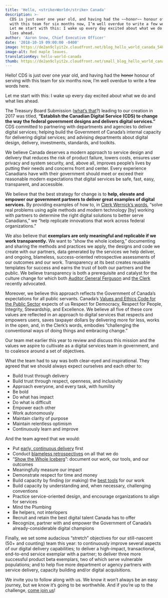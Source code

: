 ```yaml
---
title: 'Hello, <strike>World</strike> Canada'
description: >-
  CDS is just over one year old, and having had the ~~honor~~ honour of serving
  with this team for six months now, I’m well overdue to write a few words here.
  Let me start with this: I wake up every day excited about what we do and what
  lies ahead.
author: 'Aaron Snow, Chief Executive Officer'
date: '2018-10-19 09:00:00 -0400'
image: https://de2an9clyit2x.cloudfront.net/blog_hello_world_canada_548cf9565c.jpg
image-alt: Red maple leaves.
translationKey: hello-world-canada
thumb: https://de2an9clyit2x.cloudfront.net/small_blog_hello_world_canada_548cf9565c.jpg
---
```


Hello! CDS is just over one year old, and having had the ~~honor~~ honour of serving with this team for six months now, I’m well overdue to write a few words here.

Let me start with this: I wake up every day excited about what we do and what lies ahead.

The Treasury Board Submission ([what’s that](https://www.canada.ca/en/treasury-board-secretariat/services/treasury-board-submissions.html)?) leading to our creation in 2017 was titled, **“Establish the Canadian Digital Service (CDS) to change the way the federal government designs and delivers digital services.”** CDS committed to partnering with departments and agencies to deliver digital services; helping build the Government of Canada’s internal capacity for delivering digital services; and advising departments about digital design, delivery, investments, standards, and toolkits.

We believe Canada deserves a modern approach to service design and delivery that reduces the risk of product failure, lowers costs, ensures user privacy and system security, and, above all, improves people’s lives by putting their needs and concerns front and center. Every experience Canadians have with their government should meet or exceed their reasonable modern expectations that digital services be safe, fast, easy, transparent, and accessible.

We believe that the best strategy for change is to **help, elevate and empower our government partners to deliver great examples of digital services.** By providing examples of how to, in [Clerk Wernick’s words](https://www.canada.ca/en/privy-council/corporate/clerk/publications/twenty-fifth-annual-report-prime-minister-public-service/proudly-serving.html#III), “solve real problems using agile methods and modern technology [by] working with partners to determine the right digital solutions to better serve Canadians,” we “help replicate innovations that work across federal organizations.”

We also believe that **exemplars are only meaningful and replicable if we work transparently.** We want to “show the whole iceberg,” documenting and sharing the methods and practices we apply, the designs and code we create with our partners, data generated by the services we help deliver, and ongoing, blameless, success-oriented retrospective assessments of our outcomes and our work. Transparency at its best creates reusable templates for success and earns the trust of both our partners and the public. We believe transparency is both a prerequisite and catalyst for the culture change for which both [Auditor General Ferguson](http://www.oag-bvg.gc.ca/internet/English/parl_oag_201805_00_e_43032.html) and [the Clerk](https://ottawacitizen.com/news/local-news/top-bureaucrat-rejects-auditor-generals-opinion-piece-broken-government-culture) recently advocated.

Moreover, we believe this approach reflects the Government of Canada’s expectations for all public servants. Canada’s [Values and Ethics Code for the Public Sector](https://www.tbs-sct.gc.ca/pol/doc-eng.aspx?id=25049) expects of us Respect for Democracy, Respect for People, Integrity, Stewardship, and Excellence. We believe all five of these core values are reflected in an approach to digital services that respects and empowers users, saves taxpayer dollars by delivering more for less, works in the open, and, in the Clerk’s words, embodies “challenging the conventional ways of doing things and embracing change.”

Our team met earlier this year to review and discuss this mission and the values we aspire to cultivate as a digital services team in government, and to coalesce around a set of objectives.

What the team had to say was both clear-eyed and inspirational. They agreed that we should always expect ourselves and each other to:

* Build trust through delivery
* Build trust through respect, openness, and inclusivity
* Approach everyone, and every task, with humility
* Be bold
* Do what has impact
* Do what is difficult
* Empower each other
* Work autonomously
* Maintain clarity of purpose
* Maintain relentless optimism
* Continuously learn and improve

And the team agreed that we would:

* Put [early, continuous delivery](http://agilemanifesto.org/principles.html) first
* Conduct [blameless retrospectives](https://codeascraft.com/2012/05/22/blameless-postmortems/) on all that we do
* “[Show the Whole Iceberg](https://digital.canada.ca/2018/07/31/showing-the-whole-iceberg/)”: document our work, our tools, and our outcomes
* Meaningfully measure our impact
* Demonstrate respect for time and money
* Build capacity by finding (or making) the [best tools](https://digital.canada.ca/2018/06/27/tools-to-do-good-work/) for our work
* Build capacity by understanding and, when necessary, challenging conventions
* Practice service-oriented design, and encourage organizations to align for services
* Mind the Plumbing
* Be helpers, not interlopers
* Recruit and retain the best digital talent Canada has to offer
* Recognize, partner with and empower the Government of Canada’s already-considerable digital champions

Finally, we set some audacious “stretch” objectives for our still-nascent (50+ and counting) team this year: to continuously improve several aspects of our digital delivery capabilities; to deliver a high-impact, transactional, end-to-end service exemplar with a partner; to deliver three more successful product beta exemplars, two of which serve vulnerable populations; and to help five more department or agency partners with service delivery, capacity building and/or digital acquisitions.

We invite you to follow along with us. We know it won’t always be an easy journey, but we know it’s going to be worthwhile. And if you’re up to the challenge, [come join us](/join-our-team/)!

